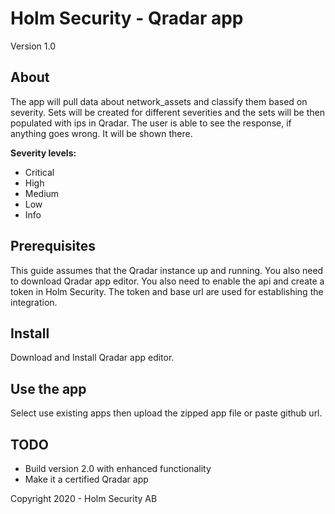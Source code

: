 # Holm Security - Qradar app

Version 1.0

## About

The app will pull data about network_assets and classify them based on severity. Sets will be created for different severities and the sets will be then populated with ips in Qradar. The user is able to see the response, if anything goes wrong. It will be shown there.


**Severity levels:**


- Critical
- High
- Medium
- Low
- Info

## Prerequisites

This guide assumes that the Qradar instance up and running. You also need to download Qradar app editor.
You also need to enable the api and create a token in Holm Security. The token and base url are used for establishing the integration.

## Install

Download and Install Qradar app editor.  


## Use the app

Select use existing apps then upload the zipped app file or paste github url.

## TODO

- Build version 2.0 with enhanced functionality
- Make it a certified Qradar app

Copyright 2020 - Holm Security AB
